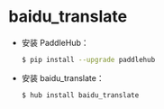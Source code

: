 # baidu_translate
* 安装 PaddleHub：

    ```bash
    $ pip install --upgrade paddlehub
    ```

* 安装 baidu_translate：

    ```bash
    $ hub install baidu_translate
    ```
